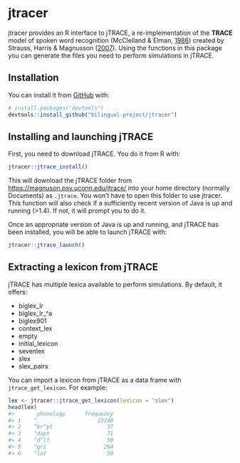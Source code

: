 
<!-- README.md is generated from README.Rmd. Please edit that file -->

# jtracer

<!-- badges: start -->
<!-- badges: end -->

jtracer provides an R interface to jTRACE, a re-implementation of the
**TRACE** model of spoken word recognition (McClelland & Elman,
[1986](https://www.sciencedirect.com/science/article/pii/0010028586900150))
created by Strauss, Harris & Magnusson
([2007](https://magnuson.psy.uconn.edu/jtrace/)). Using the functions in
this package you can generate the files you need to perform simulations
in jTRACE.

## Installation

You can install it from [GitHub](https://github.com/) with:

``` r
# install.packages("devtools")
devtools::install_github("bilingual-project/jtracer")
```

## Installing and launching jTRACE

First, you need to download jTRACE. You do it from R with:

``` r
jtracer::jtrace_install()
```

This will download the jTRACE folder from
<https://magnuson.psy.uconn.edu/jtrace/> into your home directory
(normally Documents) as `.jtrace`. You won’t have to open this folder to
use jtracer. This function will also check if a sufficiently recent
version of Java is up and running (&gt;1.4). If not, it will prompt you
to do it.

Once an appropriate version of Java is up and running, and jTRACE has
been installed, you will be able to launch jTRACE with:

``` r
jtracer::jtrace_launch()
```

## Extracting a lexicon from jTRACE

jTRACE has multiple lexica available to perform simulations. By default,
it offers:

-   biglex\_lr
-   biglex\_lr\_^a
-   biglex901
-   context\_lex
-   empty
-   initial\_lexicon
-   sevenlex
-   slex
-   slex\_pairs

You can import a lexicon from jTRACE as a data frame with
`jtrace_get_lexicon`. For example:

``` r
lex <- jtracer::jtrace_get_lexicon(lexicon = "slex")
head(lex)
#>       phonology      frequency
#> 1    ^                   23248
#> 2    ^br^pt                 37
#> 3    ^dapt                  71
#> 4    ^d^lt                  50
#> 5    ^gri                  264
#> 6    ^lat                   50
```

